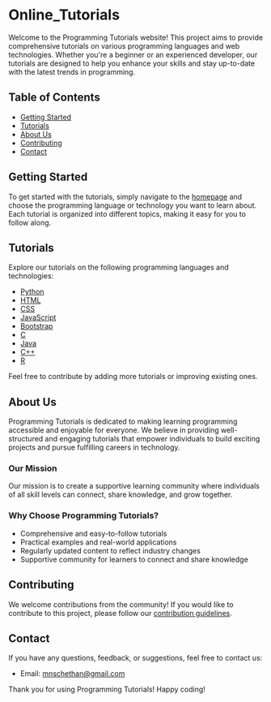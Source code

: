 # Online_Tutorials

Welcome to the Programming Tutorials website! This project aims to provide comprehensive tutorials on various programming languages and web technologies. Whether you're a beginner or an experienced developer, our tutorials are designed to help you enhance your skills and stay up-to-date with the latest trends in programming.

## Table of Contents

- [Getting Started](#getting-started)
- [Tutorials](#tutorials)
- [About Us](#about-us)
- [Contributing](#contributing)
- [Contact](#contact)

## Getting Started

To get started with the tutorials, simply navigate to the [homepage](index.html) and choose the programming language or technology you want to learn about. Each tutorial is organized into different topics, making it easy for you to follow along.

## Tutorials

Explore our tutorials on the following programming languages and technologies:

- [Python](tutorials/python/index.html)
- [HTML](tutorials/html/index.html)
- [CSS](tutorials/css/index.html)
- [JavaScript](tutorials/javascript/index.html)
- [Bootstrap](tutorials/bootstrap/index.html)
- [C](tutorials/c/index.html)
- [Java](tutorials/java/index.html)
- [C++](tutorials/cpp/index.html)
- [R](tutorials/r/index.html)

Feel free to contribute by adding more tutorials or improving existing ones.

## About Us

Programming Tutorials is dedicated to making learning programming accessible and enjoyable for everyone. We believe in providing well-structured and engaging tutorials that empower individuals to build exciting projects and pursue fulfilling careers in technology.

### Our Mission

Our mission is to create a supportive learning community where individuals of all skill levels can connect, share knowledge, and grow together.

### Why Choose Programming Tutorials?

- Comprehensive and easy-to-follow tutorials
- Practical examples and real-world applications
- Regularly updated content to reflect industry changes
- Supportive community for learners to connect and share knowledge

## Contributing

We welcome contributions from the community! If you would like to contribute to this project, please follow our [contribution guidelines](CONTRIBUTING.md).

## Contact

If you have any questions, feedback, or suggestions, feel free to contact us:

- Email: mnschethan@gmail.com

Thank you for using Programming Tutorials! Happy coding!
